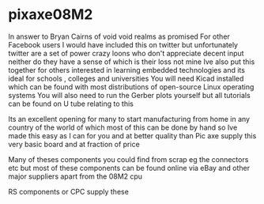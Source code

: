 # pixaxe08M2

In answer  to Bryan Cairns of void void realms as promised
For other Facebook  users  I would  have included  this on twitter   but unfortunately twitter are a set of  power crazy loons  who don't appreciate decent input neither do they have a sense  of  which is their loss not mine 
Ive also put this together for others interested  in learning embedded technologies 
and its ideal  for  schools ,  colleges  and universities 
You will need Kicad installed  which can be  found  with most  distributions  of open-source  Linux operating systems 
You will also need to run the Gerber  plots yourself  but all  tutorials can be found on U tube relating to this 

Its an excellent opening for  many to start manufacturing from  home in any country of the world  of which  most of this  can be done  by hand so Ive  made this easy as I can for you  and at better quality than  Pic axe   supply this  very basic board and at fraction of  price 

Many of theses components you could  find from scrap eg the  connectors etc but most of these components can be found  online  via eBay  and other major suppliers  apart from the  08M2 cpu 

RS components or CPC supply these 
